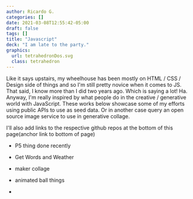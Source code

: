 ```yaml
---
author: Ricardo G.
categories: []
date: 2021-03-08T12:55:42-05:00
draft: false
tags: []
title: "Javascript"
deck: "I am late to the party."
graphics: 
  url: tetrahedronDos.svg
  class: tetrahedron
---
```

Like it says upstairs, my wheelhouse has been mostly on HTML / CSS / Design side of things and so I'm still pretty novice when it comes to JS. That said, I know more than I did two years ago. Which is saying a lot! Ha. Anyway, I'm really inspired by what people do in the creative / generative world with JavaScript. These works below showcase some of my efforts using public APIs to use as seed data. Or in another case query an open source image service to use in generative collage.

I'll also add links to the respective github repos at the bottom of this page(anchor link to bottom of page)

- P5 thing done recently

- Get Words and Weather

- maker collage

- animated ball things

- 